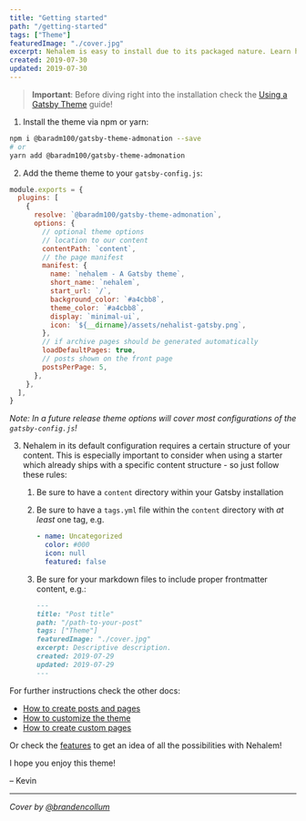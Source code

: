 ```yaml
---
title: "Getting started"
path: "/getting-started"
tags: ["Theme"]
featuredImage: "./cover.jpg"
excerpt: Nehalem is easy to install due to its packaged nature. Learn how to install it and the basics of the configuration capabilities.
created: 2019-07-30
updated: 2019-07-30
---
```


> **Important**: Before diving right into the installation check the [Using a Gatsby Theme](https://www.gatsbyjs.org/docs/themes/using-a-gatsby-theme) guide!

1. Install the theme via npm or yarn:

```bash
npm i @baradm100/gatsby-theme-admonation --save
# or
yarn add @baradm100/gatsby-theme-admonation
```

2. Add the theme theme to your `gatsby-config.js`:

```javascript
module.exports = {
  plugins: [
    {
      resolve: `@baradm100/gatsby-theme-admonation`,
      options: {
        // optional theme options
        // location to our content
        contentPath: `content`,
        // the page manifest
        manifest: {
          name: `nehalem - A Gatsby theme`,
          short_name: `nehalem`,
          start_url: `/`,
          background_color: `#a4cbb8`,
          theme_color: `#a4cbb8`,
          display: `minimal-ui`,
          icon: `${__dirname}/assets/nehalist-gatsby.png`,
        },
        // if archive pages should be generated automatically
        loadDefaultPages: true,
        // posts shown on the front page
        postsPerPage: 5,
      },
    },
  ],
}
```

_Note: In a future release theme options will cover most configurations of the `gatsby-config.js`!_

3. Nehalem in its default configuration requires a certain structure of your content. This is especially important to consider
   when using a starter which already ships with a specific content structure - so just follow these rules:
   1. Be sure to have a `content` directory within your Gatsby installation
   2. Be sure to have a `tags.yml` file within the `content` directory with _at least_ one tag, e.g.

      ```yaml
      - name: Uncategorized
        color: #000
        icon: null
        featured: false
      ```

   3. Be sure for your markdown files to include proper frontmatter content, e.g.:

      ```markdown
      ---
      title: "Post title"
      path: "/path-to-your-post"
      tags: ["Theme"]
      featuredImage: "./cover.jpg"
      excerpt: Descriptive description.
      created: 2019-07-29
      updated: 2019-07-29
      ---
      ```

For further instructions check the other docs:

- [How to create posts and pages](creating-content)
- [How to customize the theme](/customization)
- [How to create custom pages](/custom-pages)

Or check the [features](/features) to get an idea of all the possibilities with Nehalem!

I hope you enjoy this theme!

– Kevin

---

_Cover by [@brandencollum](https://unsplash.com/@bradencollum)_
